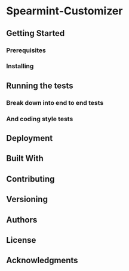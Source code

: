# Spearmint-Customizer



## Getting Started



### Prerequisites


### Installing


## Running the tests


### Break down into end to end tests

### And coding style tests


## Deployment



## Built With



## Contributing


## Versioning


## Authors

## License



## Acknowledgments


